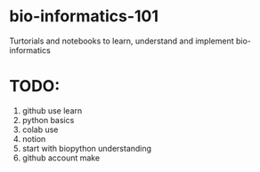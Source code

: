 # bio-informatics-101
Turtorials and notebooks to learn, understand and implement bio-informatics

# TODO:
1) github use learn 
2) python basics
3) colab use 
4) notion 
5) start with biopython understanding 
6) github account make 
